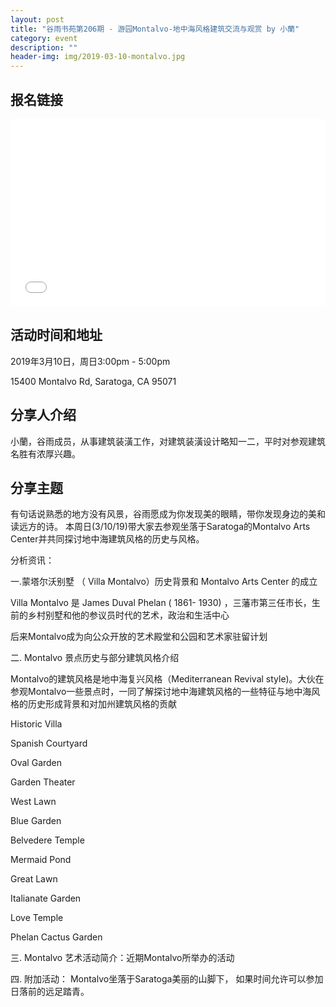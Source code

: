```yaml
---
layout: post
title: "谷雨书苑第206期 - 游园Montalvo-地中海风格建筑交流与观赏 by 小蘭"
category: event
description: ""
header-img: img/2019-03-10-montalvo.jpg
---
```


## 报名链接
<div style="width:100%; text-align:left;" ><iframe src="//eventbrite.com/tickets-external?eid=58060650970&ref=etckt" frameborder="0" height="300" width="100%" vspace="0" hspace="0" marginheight="5" marginwidth="5" scrolling="auto" allowtransparency="true"></iframe></div>

## 活动时间和地址
2019年3月10日，周日3:00pm - 5:00pm

15400 Montalvo Rd, Saratoga, CA 95071

## 分享人介绍
小蘭，谷雨成员，从事建筑装潢工作，对建筑装潢设计略知一二，平时对参观建筑名胜有浓厚兴趣。

## 分享主题
有句话说熟悉的地方没有风景，谷雨愿成为你发现美的眼睛，带你发现身边的美和读远方的诗。 本周日(3/10/19)带大家去参观坐落于Saratoga的Montalvo Arts Center并共同探讨地中海建筑风格的历史与风格。 

分析资讯：

一.蒙塔尔沃别墅 （ Villa Montalvo）历史背景和 Montalvo Arts Center 的成立

Villa Montalvo 是 James Duval Phelan ( 1861- 1930) ，三藩市第三任市长，生前的乡村别墅和他的参议员时代的艺术，政治和生活中心

后来Montalvo成为向公众开放的艺术殿堂和公园和艺术家驻留计划

二.  Montalvo 景点历史与部分建筑风格介绍

Montalvo的建筑风格是地中海复兴风格（Mediterranean Revival style)。大伙在参观Montalvo一些景点时，一同了解探讨地中海建筑风格的一些特征与地中海风格的历史形成背景和对加州建筑风格的贡献

Historic Villa 

Spanish Courtyard

Oval Garden

Garden Theater

West Lawn

Blue Garden

Belvedere Temple

Mermaid Pond

Great Lawn

Italianate Garden 

Love Temple

Phelan Cactus Garden

三. Montalvo 艺术活动简介：近期Montalvo所举办的活动

四. 附加活动： Montalvo坐落于Saratoga美丽的山脚下，  如果时间允许可以参加日落前的远足踏青。
